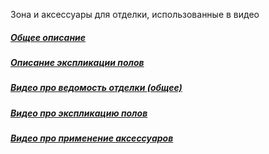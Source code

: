 Зона и аксессуары для отделки, использованные в видео

##### [Общее описание](https://kuvbur.blogspot.com/2017/10/2.html "##### Общее описание")
##### [Описание экспликации полов](https://kuvbur.blogspot.com/2018/02/3.html "##### Описание экспликации полов")


##### [Видео про ведомость отделки (общее)](https://rutube.ru/video/7b4ee3ca0835de7e6145c8432888b111/?r=wd "##### Видео про ведомость отделки (общее)")
##### [Видео про экспликацию полов](https://rutube.ru/video/054a1c9a6b0876eb70f1e0d95c63bfcf/?r=wd "##### Видео про экспликацию полов")
##### [Видео про применение аксессуаров](https://rutube.ru/video/32fd998b54c57fe4282eb9830c5642dc/?r=wd "##### Видео про применение аксессуаров")
